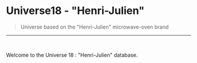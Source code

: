 # Universe18 - "Henri-Julien"

> Universe based on the "Henri-Julien" microwave-oven brand

---

&nbsp;

Welcome to the Universe 18 : "Henri-Julien" database.
